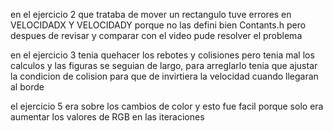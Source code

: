 en el ejercicio 2 que trataba de mover un rectangulo tuve errores en VELOCIDADX Y VELOCIDADY porque no las defini bien Contants.h pero despues de revisar y comparar con el video pude resolver el problema

en el ejercicio 3 tenia quehacer los rebotes y colisiones pero tenia mal los calculos y las figuras se seguian de largo, para arreglarlo tenia que ajustar la condicion de colision para que de invirtiera la velocidad cuando llegaran al borde

el ejercicio 5 era sobre los cambios de color y esto fue facil porque solo era aumentar los valores de RGB en las iteraciones 